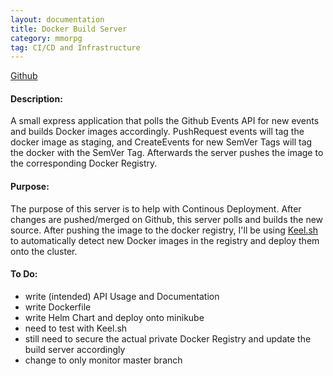 ```yaml
---
layout: documentation
title: Docker Build Server
category: mmorpg
tag: CI/CD and Infrastructure
---
```


[Github](https://github.com/nnt1054/dockerBuildServer)

#### Description:
A small express application that polls the Github Events API for new events and builds Docker images accordingly.
PushRequest events will tag the docker image as staging, and CreateEvents for new SemVer Tags will tag the docker with the SemVer Tag.  Afterwards the server pushes the image to the corresponding Docker Registry.

#### Purpose:
The purpose of this server is to help with Continous Deployment.  After changes are pushed/merged on Github, this server polls and builds the new source.  After pushing the image to the docker registry, I'll be using [Keel.sh](https://keel.sh/) to automatically detect new Docker images in the registry and deploy them onto the cluster.

#### To Do:
* write (intended) API Usage and Documentation
* write Dockerfile
* write Helm Chart and deploy onto minikube
* need to test with Keel.sh
* still need to secure the actual private Docker Registry and update the build server accordingly
* change to only monitor master branch

<br/>